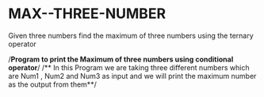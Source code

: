 # MAX--THREE-NUMBER
Given three numbers find the maximum of three numbers using the ternary operator


/**Program to print the Maximum of three numbers using conditional operator**/
/** In this Program we are taking three different numbers which are Num1 , Num2 and Num3 
as input and we will print the maximum number as the output from them**/
